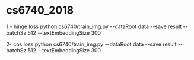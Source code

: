 # cs6740_2018


1 - hinge loss
python cs6740/train_img.py --dataRoot data --save result --batchSz 512 --textEmbeddingSize 300

2- cos loss
python cs6740/train_img.py --dataRoot data --save result --batchSz 512 --textEmbeddingSize 300
